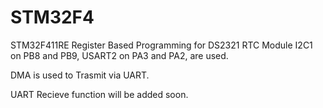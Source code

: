 # STM32F4
STM32F411RE Register Based Programming for DS2321 RTC Module
I2C1 on PB8 and PB9, USART2 on PA3 and PA2, are used.

DMA is used to Trasmit via UART.

UART Recieve function will be added soon.
